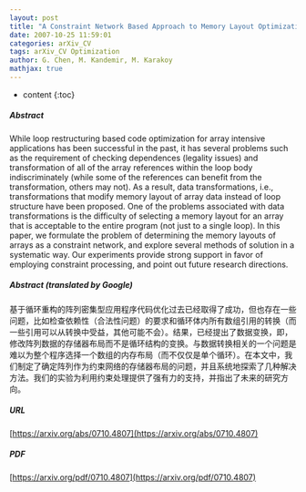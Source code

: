```yaml
---
layout: post
title: "A Constraint Network Based Approach to Memory Layout Optimization"
date: 2007-10-25 11:59:01
categories: arXiv_CV
tags: arXiv_CV Optimization
author: G. Chen, M. Kandemir, M. Karakoy
mathjax: true
---
```


* content
{:toc}

##### Abstract
While loop restructuring based code optimization for array intensive applications has been successful in the past, it has several problems such as the requirement of checking dependences (legality issues) and transformation of all of the array references within the loop body indiscriminately (while some of the references can benefit from the transformation, others may not). As a result, data transformations, i.e., transformations that modify memory layout of array data instead of loop structure have been proposed. One of the problems associated with data transformations is the difficulty of selecting a memory layout for an array that is acceptable to the entire program (not just to a single loop). In this paper, we formulate the problem of determining the memory layouts of arrays as a constraint network, and explore several methods of solution in a systematic way. Our experiments provide strong support in favor of employing constraint processing, and point out future research directions.

##### Abstract (translated by Google)
基于循环重构的阵列密集型应用程序代码优化过去已经取得了成功，但也存在一些问题，比如检查依赖性（合法性问题）的要求和循环体内所有数组引用的转换（而一些引用可以从转换中受益，其他可能不会）。结果，已经提出了数据变换，即，修改阵列数据的存储器布局而不是循环结构的变换。与数据转换相关的一个问题是难以为整个程序选择一个数组的内存布局（而不仅仅是单个循环）。在本文中，我们制定了确定阵列作为约束网络的存储器布局的问题，并且系统地探索了几种解决方法。我们的实验为利用约束处理提供了强有力的支持，并指出了未来的研究方向。

##### URL
[https://arxiv.org/abs/0710.4807](https://arxiv.org/abs/0710.4807)

##### PDF
[https://arxiv.org/pdf/0710.4807](https://arxiv.org/pdf/0710.4807)


